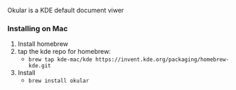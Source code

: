 Okular is a KDE default document viwer

### Installing on Mac
1. Install homebrew
2. tap the kde repo for homebrew: 
	- `brew tap kde-mac/kde https://invent.kde.org/packaging/homebrew-kde.git`
3.  Install
	- `brew install okular`
	